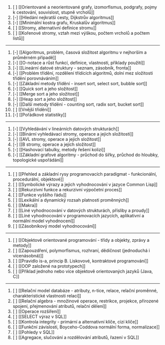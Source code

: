 1. [ ] [[Orientované a neorientované grafy, izomorfismus, podgrafy, pojmy k cestování, souvislost, stupně vrcholů]]
2. [-] [[Hledání nejkratší cesty, Dijkstrův algoritmus]]
3. [-] [[Minimální kostra grafu, Kruskalův algoritmus]]
4. [ ] [[Stromy, alternativní definice stromu]]
5. [ ] [[Kořenové stromy, vztah mezi výškou, počtem vrcholů a počtem listů]]
---
1. [-] [[Algoritmus, problém, časová složitost algoritmu v nejhorším a průměrném případě]]
2. [-] [[O-notace a růst funkcí, definice, vlastnosti, příklady použití]]
3. [-] [[Lineární datové struktury - seznam, zásobník, fronta]]
4. [-] [[Problém třídění, rozdělení třídících algoritmů, dolní mez složitosti třídění porovnáváním]]
5. [-] [[Základní metody třídění - insert sort, select sort, bubble sort]]
6. [-] [[Quick sort a jeho složitost]]
7. [-] [[Merge sort a jeho složitost]]
8. [-] [[Heap sort a jeho složitost]]
9. [-] [[Další metody třídění - counting sort, radix sort, bucket sort]]
10. [ ] [[Vnější třídění]]
11. [-] [[Pořádkové statistiky]]
---
1. [-] [[Vyhledávání v lineárních datových strukturách]]
2. [-] [[Binární vyhledávací stromy, operace a jejich složitosti]]
3. [-] [[AVL stromy, operace a jejich složitost]]
4. [-] [[B stromy, operace a jejich složitost]]
5. [-] [[Hashovací tabulky, metody řešení kolizí]]
6. [-] [[Základní grafové algoritmy - průchod do šířky, průchod do hloubky, topologické uspořádání]]
---
1. [ ] [[Přehled a základní rysy programovacích paradigmat - funkcionální, procedurální, objektové]]
2. [ ] [[Symbolické výrazy a jejich vyhodnocování v jazyce Common Lisp]]
3. [ ] [[Rekurzivní funkce a rekurzivní výpočetní proces]]
4. [ ] [[Funkce vyššího řádu]]
5. [ ] [[Lexikální a dynamický rozsah platnosti proměnných]]
6. [ ] [[Makra]]
7. [ ] [[Líné vyhodnocování v datových strukturách, přísliby a proudy]]
8. [ ] [[Líné vyhodnocování v programovacích jazycích, aplikativní a normální model vyhodnocení]]
9. [ ] [[Zásobníkový model vyhodnocování]]
---
1. [ ] [[Objektově orientované programování - třídy a objekty, zprávy a metody]]
2. [ ] [[Zapouzdření, polymorfismus, rozhraní, dědičnost (jednoduchá i vícenásobná)]]
3. [ ] [[Pravidlo is-a, princip B. Liskovové, kontraktové programování]]
4. [ ] [[OOP založené na prototypech]]
5. [ ] [[Příklad jednoho nebo více objektově orientovaných jazyků (Java, C]]
---
1. [ ] [[Relační model databáze - atributy, n-tice, relace, relační proměnné, charakteristické vlastnosti relací]]
2. [ ] [[Relační algebra - množinové operace, restrikce, projekce, přirozené spojení, přejmenování atributů, relační dělení]]
3. [ ] [[Operace rozšíření]]
4. [ ] [[SELECT výraz v SQL]]
5. [ ] [[Kontrola integrity - primární a alternativní klíče, cizí klíče]]
6. [ ] [[Funkční závislosti, Boyceho-Coddova normální forma, normalizace]]
7. [ ] [[Pohledy v SQL]]
8. [ ] [[Agregace, slučování a rozdělování atributů, řazení v SQL]]
